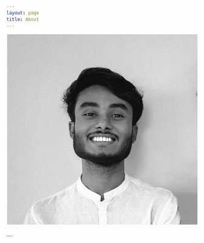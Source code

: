 ```yaml
---
layout: page
title: About
---
```


<p align="center"> 
<img src="/images/image.jpg" alt="my_photo" width="500" height="500">
</p>


....
